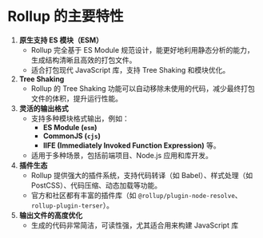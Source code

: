 # **Rollup 的主要特性**

1. **原生支持 ES 模块（ESM）**
   - Rollup 完全基于 ES Module 规范设计，能更好地利用静态分析的能力，生成结构清晰且高效的打包文件。
   - 适合打包现代 JavaScript 库，支持 Tree Shaking 和模块优化。
2. **Tree Shaking**
   - Rollup 的 Tree Shaking 功能可以自动移除未使用的代码，减少最终打包文件的体积，提升运行性能。
3. **灵活的输出格式**
   - 支持多种模块格式输出，例如：
     - **ES Module (`esm`)**
     - **CommonJS (`cjs`)**
     - **IIFE (Immediately Invoked Function Expression)** 等。
   - 适用于多种场景，包括前端项目、Node.js 应用和库开发。
4. **插件生态**
   - Rollup 提供强大的插件系统，支持代码转译（如 Babel）、样式处理（如 PostCSS）、代码压缩、动态加载等功能。
   - 官方和社区都有丰富的插件库（如 `@rollup/plugin-node-resolve`、`rollup-plugin-terser`）。
5. **输出文件的高度优化**
   - 生成的代码非常简洁，可读性强，尤其适合用来构建 JavaScript 库